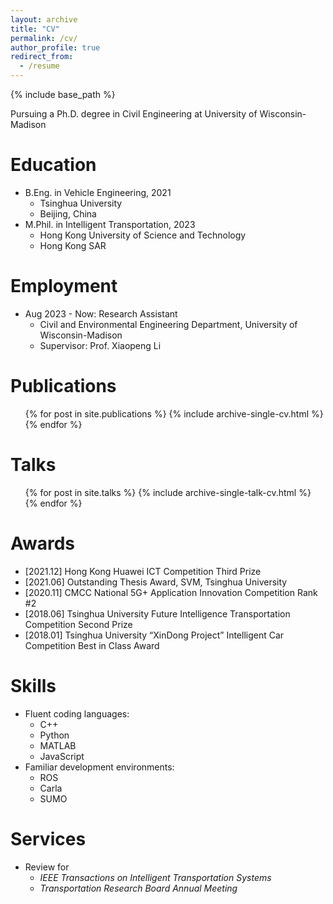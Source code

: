 ```yaml
---
layout: archive
title: "CV"
permalink: /cv/
author_profile: true
redirect_from:
  - /resume
---
```


{% include base_path %}

Pursuing a Ph.D. degree in Civil Engineering at University of Wisconsin-Madison

Education
======
* B.Eng. in Vehicle Engineering, 2021
  * Tsinghua University
  * Beijing, China
* M.Phil. in Intelligent Transportation, 2023
  * Hong Kong University of Science and Technology
  * Hong Kong SAR

Employment
======
* Aug 2023 - Now: Research Assistant
  * Civil and Environmental Engineering Department, University of Wisconsin-Madison
  * Supervisor: Prof. Xiaopeng Li

Publications
======
  <ul>{% for post in site.publications %}
    {% include archive-single-cv.html %}
  {% endfor %}</ul>
  
Talks
======
  <ul>{% for post in site.talks %}
    {% include archive-single-talk-cv.html %}
  {% endfor %}</ul>
  
<!-- Teaching
======
  <ul>{% for post in site.teaching %}
    {% include archive-single-cv.html %}
  {% endfor %}</ul> -->

Awards
======
* \[2021.12\]   Hong Kong Huawei ICT Competition Third Prize
* \[2021.06\]   Outstanding Thesis Award, SVM, Tsinghua University
* \[2020.11\]   CMCC National 5G+ Application Innovation Competition Rank #2
* \[2018.06\]   Tsinghua University Future Intelligence Transportation Competition Second Prize
* \[2018.01\]   Tsinghua University “XinDong Project” Intelligent Car Competition Best in Class Award

Skills
======
* Fluent coding languages:
  * C++
  * Python
  * MATLAB
  * JavaScript
* Familiar development environments:
  * ROS
  * Carla
  * SUMO
  
Services
======
* Review for 
  * *IEEE Transactions on Intelligent Transportation Systems*
  * *Transportation Research Board Annual Meeting*
